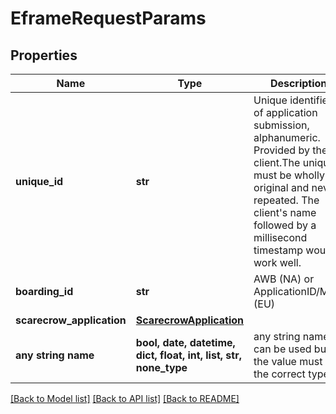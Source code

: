 # EframeRequestParams


## Properties
Name | Type | Description | Notes
------------ | ------------- | ------------- | -------------
**unique_id** | **str** | Unique identifier of application submission, alphanumeric. Provided by the client.The uniqueId must be wholly original and never repeated. The client&#39;s name followed by a millisecond timestamp would work well. | 
**boarding_id** | **str** | AWB (NA) or ApplicationID/MID (EU) | 
**scarecrow_application** | [**ScarecrowApplication**](ScarecrowApplication.md) |  | 
**any string name** | **bool, date, datetime, dict, float, int, list, str, none_type** | any string name can be used but the value must be the correct type | [optional]

[[Back to Model list]](../README.md#documentation-for-models) [[Back to API list]](../README.md#documentation-for-api-endpoints) [[Back to README]](../README.md)


